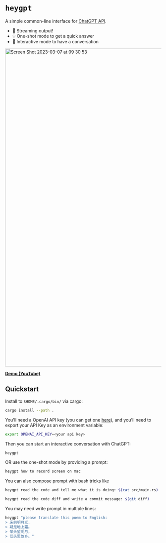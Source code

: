 # `heygpt`

A simple common-line interface for [ChatGPT API](https://platform.openai.com/docs/api-reference/chat/create).

- 🌟 Streaming output! 
- 💡 One-shot mode to get a quick answer 
- 🤖 Interactive mode to have a conversation

<img width="1022" alt="Screen Shot 2023-03-07 at 09 30 53" src="https://user-images.githubusercontent.com/10192522/223295925-00eed881-cdfc-4f46-9510-1e0bd1c99e60.png">

**[Demo (YouTube)](https://youtu.be/Edqts2ff1Y0)**

## Quickstart

Install to `$HOME/.cargo/bin/` via cargo:

```bash
cargo install --path .
```

You'll need a OpenAI API key (you can get one [here](https://platform.openai.com/account/api-keys)), and you'll need to export your API Key as an environment variable:


```bash
export OPENAI_API_KEY=<your api key>
```

Then you can start an interactive conversation with ChatGPT:

```bash
heygpt 
```

OR use the one-shot mode by providing a prompt:

```bash
heygpt how to record screen on mac
```

You can also compose prompt with bash tricks like

```bash
heygpt read the code and tell me what it is doing: $(cat src/main.rs)
```

```bash
heygpt read the code diff and write a commit message: $(git diff)
```

You may need write prompt in multiple lines:

```bash
heygpt "please translate this poem to English:
> 床前明月光，
> 疑是地上霜。
> 举头望明月，
> 低头思故乡。"
```
